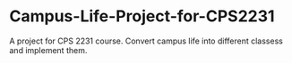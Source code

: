 # Campus-Life-Project-for-CPS2231


A project for CPS 2231 course. Convert campus life into different classess and implement them.
